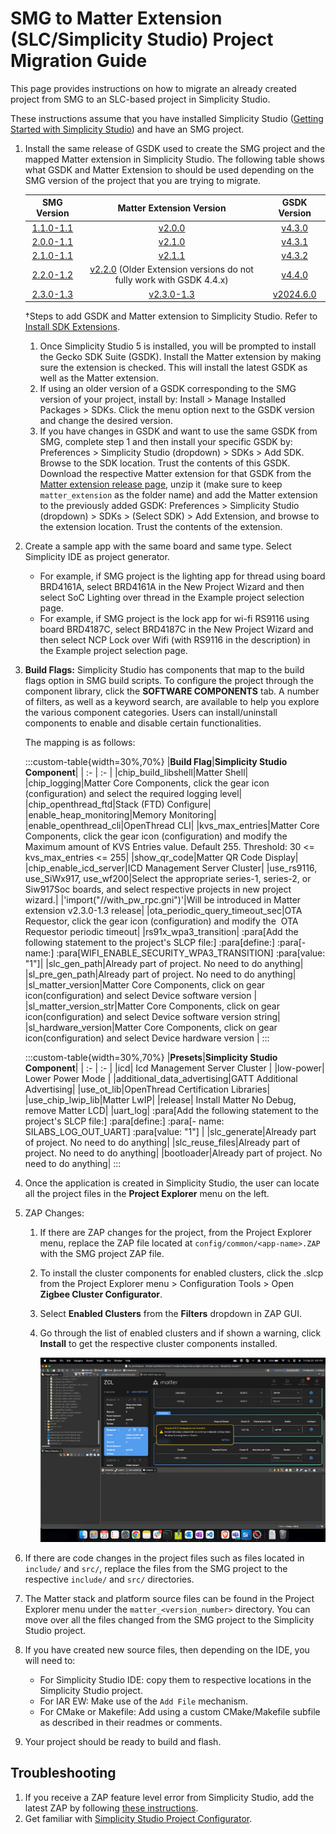 # SMG to Matter Extension (SLC/Simplicity Studio) Project Migration Guide

This page provides instructions on how to migrate an already created project from SMG to an SLC-based project in Simplicity Studio.

These instructions assume that you have installed Simplicity Studio ([Getting Started with Simplicity Studio](https://docs.silabs.com/simplicity-studio-5-users-guide/latest/ss-5-users-guide-getting-started/)) and have an SMG project.

1. Install the same release of GSDK used to create the SMG project and the mapped Matter extension in Simplicity Studio. The following table shows what GSDK and Matter Extension to should be used depending on the SMG version of the project that you are trying to migrate.  

   |**SMG Version**|**Matter Extension Version**|**GSDK Version**|
   | :-: | :-: | :-: |
   |[1.1.0-1.1](https://github.com/SiliconLabs/matter/releases/tag/v1.1.0-1.1)|[v2.0.0](https://github.com/SiliconLabs/matter_extension/releases/tag/v2.0.0)|[v4.3.0](https://github.com/SiliconLabs/gecko_sdk/tree/v4.3.0)|
   |[2.0.0-1.1](https://github.com/SiliconLabs/matter/releases/tag/v2.0.0-1.1)|[v2.1.0](https://github.com/SiliconLabs/matter_extension/releases/tag/v2.1.0)|[v4.3.1](https://github.com/SiliconLabs/gecko_sdk/releases/tag/v4.3.1)|
   |[2.1.0-1.1](https://github.com/SiliconLabs/matter/releases/tag/v2.1.0-1.1)|[v2.1.1](https://github.com/SiliconLabs/matter_extension/releases/tag/v2.1.1)|[v4.3.2](https://github.com/SiliconLabs/gecko_sdk/releases/tag/v4.3.2)|
   |[2.2.0-1.2](https://github.com/SiliconLabs/matter/releases/tag/v2.2.0-1.2)|[v2.2.0](https://github.com/SiliconLabs/matter_extension/releases/tag/v2.2.0) (Older Extension versions do not fully work with GSDK 4.4.x)|[v4.4.0](https://github.com/SiliconLabs/gecko_sdk/releases/tag/v4.4.0)|
   |[2.3.0-1.3](https://github.com/SiliconLabs/matter/releases/tag/v2.3.0-1.3)|[v2.3.0-1.3](https://github.com/SiliconLabs/matter_extension/releases/tag/v2.3.0)|[v2024.6.0](https://github.com/SiliconLabs/simplicity_sdk/releases/tag/v2024.6.0)|

   

   †Steps to add GSDK and Matter extension to Simplicity Studio. Refer to [Install SDK Extensions](https://docs.silabs.com/simplicity-studio-5-users-guide/latest/ss-5-users-guide-getting-started/install-sdk-extensions).

   1. Once Simplicity Studio 5 is installed, you will be prompted to install the Gecko SDK Suite (GSDK). Install the Matter extension by making sure the extension is checked. This will install the latest GSDK as well as the Matter extension.
   2. If using an older version of a GSDK corresponding to the SMG version of your project, install by: Install > Manage Installed Packages > SDKs. Click the menu option next to the GSDK version and change the desired version.
   3. If you have changes in GSDK and want to use the same GSDK from SMG, complete step 1 and then install your specific GSDK by: Preferences > Simplicity Studio (dropdown) > SDKs > Add SDK. Browse to the SDK location. Trust the contents of this GSDK. Download the respective Matter extension for that GSDK from the [Matter extension release page](https://github.com/SiliconLabs/matter_extension/releases), unzip it (make sure to keep `matter_extension` as the folder name) and add the Matter extension to the previously added GSDK: Preferences > Simplicity Studio (dropdown) > SDKs > (Select SDK) > Add Extension, and browse to the extension location. Trust the contents of the extension.
2. Create a sample app with the same board and same type. Select Simplicity IDE as project generator.  
   - For example, if SMG project is the lighting app for thread using board BRD4161A, select BRD4161A in the New Project Wizard and then select SoC Lighting over thread in the Example project selection page.
   - For example, if SMG project is the lock app for wi-fi RS9116 using board BRD4187C, select BRD4187C in the New Project Wizard and then select NCP Lock over Wifi (with RS9116 in the description) in the Example project selection page.
3. **Build Flags:** Simplicity Studio has components that map to the build flags option in SMG build scripts. To configure the project through the component library, click the **SOFTWARE COMPONENTS** tab. A number of filters, as well as a keyword search, are available to help you explore the various component categories. Users can install/uninstall components to enable and disable certain functionalities.  

   The mapping is as follows:

   :::custom-table{width=30%,70%}
   |**Build Flag**|**Simplicity Studio Component**|
   | :- | :- |
   |chip\_build\_libshell|Matter Shell|
   |chip\_logging|Matter Core Components, click the gear icon (configuration) and select the required logging level|
   |chip\_openthread\_ftd|Stack (FTD) Configure|
   |enable\_heap\_monitoring|Memory Monitoring|
   |enable\_openthread\_cli|OpenThread CLI|
   |kvs\_max\_entries|Matter Core Components, click the gear icon (configuration) and modify the Maximum amount of KVS Entries value. Default 255. Threshold: 30 <= kvs\_max\_entries <= 255|
   |show\_qr\_code|Matter QR Code Display|
   |chip\_enable\_icd\_server|ICD Management Server Cluster|
   |use\_rs9116, use\_SiWx917, use\_wf200|Select the appropriate series-1, series-2, or Siw917Soc boards, and select respective projects in new project wizard.|
   |'import("//with\_pw\_rpc.gni")'|Will be introduced in Matter extension v2.3.0-1.3 release|
   |ota\_periodic\_query\_timeout\_sec|OTA Requestor, click the gear icon (configuration) and modify the  OTA Requestor periodic timeout|
   |rs91x\_wpa3\_transition| :para[Add the following statement to the project's SLCP file:] :para[define:] :para[- name:] :para[WIFI\_ENABLE\_SECURITY\_WPA3\_TRANSITION] :para[value: "1"]|
   |slc\_gen\_path|Already part of project. No need to do anything|
   |sl\_pre\_gen\_path|Already part of project. No need to do anything|
   |sl\_matter\_version|Matter Core Components, click on gear icon(configuration) and select Device software version |
   |sl\_matter\_version\_str|Matter Core Components, click on gear icon(configuration) and select Device software version string|
   |sl\_hardware\_version|Matter Core Components, click on gear icon(configuration) and select Device hardware version |
   :::

   :::custom-table{width=30%,70%}
   |**Presets**|**Simplicity Studio Component**|
   | :- | :- |
   |icd| Icd Management Server Cluster |
   |low-power| Lower Power Mode |
   |additional\_data\_advertising|GATT Additional Advertising|
   |use\_ot\_lib|OpenThread Certification Libraries|
   |use\_chip\_lwip\_lib|Matter LwIP|
   |release| Install Matter No Debug, remove Matter LCD|
   |uart\_log| :para[Add the following statement to the project's SLCP file:] :para[define:] :para[- name: SILABS\_LOG\_OUT\_UART] :para[value: "1"] |
   |slc\_generate|Already part of project. No need to do anything|
   |slc\_reuse\_files|Already part of project. No need to do anything|
   |bootloader|Already part of project. No need to do anything|
   :::

4. Once the application is created in Simplicity Studio, the user can locate all the project files in the **Project Explorer** menu on the left.
5. ZAP Changes:
   1. If there are ZAP changes for the project, from the Project Explorer menu, replace the ZAP file located at `config/common/<app-name>.ZAP` with the SMG project ZAP file.
   2. To install the cluster components for enabled clusters, click the .slcp from the Project Explorer menu > Configuration Tools > Open **Zigbee Cluster Configurator**.
   3. Select **Enabled Clusters** from the **Filters** dropdown in ZAP GUI.
   4. Go through the list of enabled clusters and if shown a warning, click **Install** to get the respective cluster components installed.

      ![ZAP](images/zap-troubleshooting.png)

6. If there are code changes in the project files such as files located in `include/` and `src/`, replace the files from the SMG project to the respective `include/` and `src/` directories.
7. The Matter stack and platform source files can be found in the Project Explorer menu under the `matter_<version_number>` directory. You can move over all the files changed from the SMG project to the Simplicity Studio project.
8. If you have created new source files, then depending on the IDE, you will need to:
   - For Simplicity Studio IDE: copy them to respective locations in the Simplicity Studio project.
   - For IAR EW: Make use of the `Add File` mechanism.
   - For CMake or Makefile: Add using a custom CMake/Makefile subfile as described in their readmes or comments.
9. Your project should be ready to build and flash.

## Troubleshooting

1. If you receive a ZAP feature level error from Simplicity Studio, add the latest ZAP by following [these instructions](https://docs.silabs.com/ZAP-tool/1.0.0/ZAP-users-guide/update-ZAP).
2. Get familiar with [Simplicity Studio Project Configurator](https://docs.silabs.com/simplicity-studio-5-users-guide/latest/ss-5-users-guide-developing-with-project-configurator/project-configurator).
